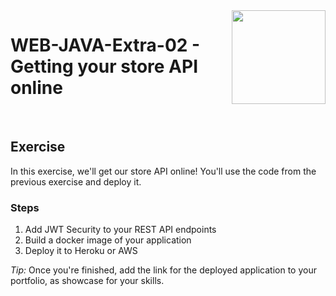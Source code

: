 <img align="right" width="150" height="150" src="https://media-exp1.licdn.com/dms/image/C4E0BAQF7BYCCZt5epw/company-logo_200_200/0?e=2159024400&v=beta&t=qUAFP9bUgBEEXGVQYpUXW1J_OiP8e0r4rFBpqp8OrxA">

# WEB-JAVA-Extra-02 - Getting your store API online

 <br/>

## Exercise

In this exercise, we'll get our store API online! You'll use the code from the previous exercise and deploy it.

### Steps

1. Add JWT Security to your REST API endpoints
2. Build a docker image of your application
3. Deploy it to Heroku or AWS


*Tip:* Once you're finished, add the link for the deployed application to your portfolio, as showcase for your skills.